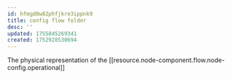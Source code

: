 ```yaml
---
id: hfmgd0w82phfjkre3ippnk9
title: config flow folder
desc: ''
updated: 1755845269341
created: 1752928530694
---
```


The physical representation of the [[resource.node-component.flow.node-config.operational]]

